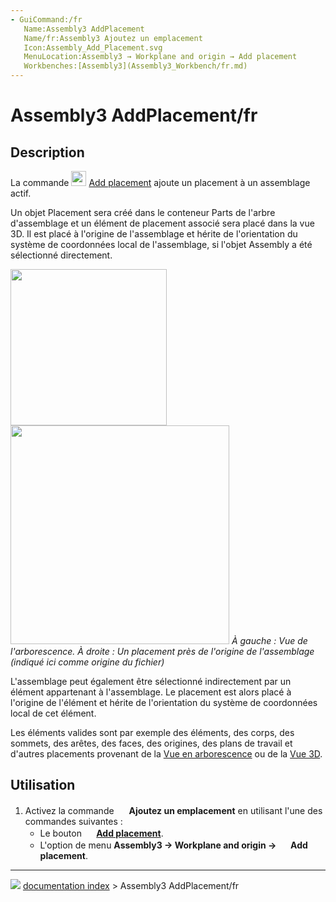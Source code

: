 ```yaml
---
- GuiCommand:/fr
   Name:Assembly3 AddPlacement
   Name/fr:Assembly3 Ajoutez un emplacement
   Icon:Assembly_Add_Placement.svg‎‎
   MenuLocation:Assembly3 → Workplane and origin → Add placement
   Workbenches:[Assembly3](Assembly3_Workbench/fr.md)
---
```


# Assembly3 AddPlacement/fr

## Description

La commande <img alt="" src=images/Assembly_Add_Placement.svg  style="width:24px;"> [Add placement](Assembly3_AddPlacement/fr.md) ajoute un placement à un assemblage actif.

Un objet Placement sera créé dans le conteneur Parts de l\'arbre d\'assemblage et un élément de placement associé sera placé dans la vue 3D. Il est placé à l\'origine de l\'assemblage et hérite de l\'orientation du système de coordonnées local de l\'assemblage, si l\'objet Assembly a été sélectionné directement.

<img alt="" src=images/Assembly3_AddPlacement-01.png  style="width:250px;"> <img alt="" src=images/Assembly3_AddPlacement-02.png  style="width:350px;"> 
*À gauche : Vue de l'arborescence. À droite : Un placement près de l'origine de l'assemblage (indiqué ici comme origine du fichier)*

L\'assemblage peut également être sélectionné indirectement par un élément appartenant à l\'assemblage. Le placement est alors placé à l\'origine de l\'élément et hérite de l\'orientation du système de coordonnées local de cet élément.

Les éléments valides sont par exemple des éléments, des corps, des sommets, des arêtes, des faces, des origines, des plans de travail et d\'autres placements provenant de la [Vue en arborescence](Tree_view/fr.md) ou de la [Vue 3D](3D_view/fr.md).

## Utilisation

1.  Activez la commande <img alt="" src=images/Assembly_Add_Placement.svg  style="width:16px;"> **Ajoutez un emplacement** en utilisant l\'une des commandes suivantes :
    -   Le bouton **<img src="images/Assembly_Add_Placement.svg_" width=16px> [Add placement](Assembly3_AddPlacement/fr.md)**.
    -   L\'option de menu **Assembly3 → Workplane and origin → <img src="images/Assembly_Add_Placement.svg_" width=16px> Add placement**.



---
![](images/Button_right.svg) [documentation index](../README.md) > Assembly3 AddPlacement/fr
